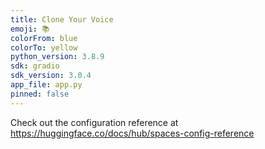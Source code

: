 ```yaml
---
title: Clone Your Voice
emoji: 📚
colorFrom: blue
colorTo: yellow
python_version: 3.8.9
sdk: gradio
sdk_version: 3.0.4
app_file: app.py
pinned: false
---
```


Check out the configuration reference at https://huggingface.co/docs/hub/spaces-config-reference
